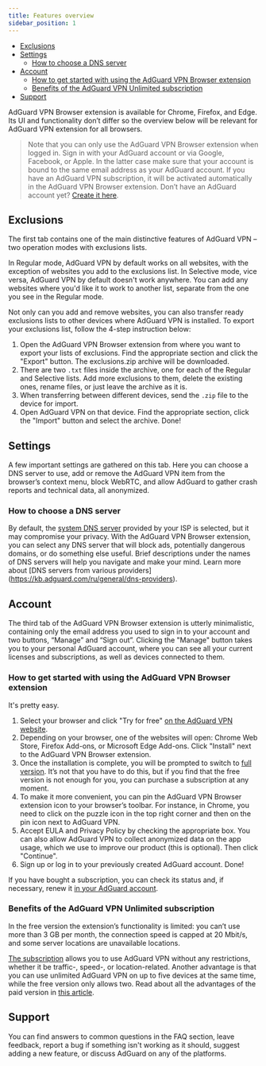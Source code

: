 ```yaml
---
title: Features overview
sidebar_position: 1
---
```


*   [Exclusions](#exclusions)
*   [Settings](#settings)
	*   [How to choose a DNS server](#choose-dns-server)   
*   [Account](#account)
	*   [How to get started with using the AdGuard VPN Browser extension](#get-started)
	*   [Benefits of the AdGuard VPN Unlimited subscription](#subscription-benefits)
*   [Support](#support)

AdGuard VPN Browser extension is available for Chrome, Firefox, and Edge. Its UI and functionality don’t differ so the overview below will be relevant for AdGuard VPN extension for all browsers.

> Note that you can only use the AdGuard VPN Browser extension when logged in. Sign in with your AdGuard account or via Google, Facebook, or Apple. In the latter case make sure that your account is bound to the same email address as your AdGuard account. If you have an AdGuard VPN subscription, it will be activated automatically in the AdGuard VPN Browser extension. Don’t have an AdGuard account yet? [Create it here](https://auth.adguard.com/registration.html).

<a name="exclusions"></a>
## Exclusions
The first tab contains one of the main distinctive features of AdGuard VPN – two operation modes with exclusions lists.

In Regular mode, AdGuard VPN by default works on all websites, with the exception of websites you add to the exclusions list. In Selective mode, vice versa, AdGuard VPN by default doesn't work anywhere. You can add any websites where you'd like it to work to another list, separate from the one you see in the Regular mode.

Not only can you add and remove websites, you can also transfer ready exclusions lists to other devices where AdGuard VPN is installed. To export your exclusions list, follow the 4-step instruction below:

1. Open the AdGuard VPN Browser extension from where you want to export your lists of exclusions. Find the appropriate section and click the "Export" button. The exclusions.zip archive will be downloaded.
2. There are two `.txt` files inside the archive, one for each of the Regular and Selective lists. Add more exclusions to them, delete the existing ones, rename files, or just leave the archive as it is.
3. When transferring between different devices, send the `.zip` file to the device for import.
4. Open AdGuard VPN on that device. Find the appropriate section, click the "Import" button and select the archive.
Done!

<a name="settings"></a>
## Settings

A few important settings are gathered on this tab. Here you can choose a DNS server to use, add or remove the AdGuard VPN item from the browser’s context menu, block WebRTC, and allow AdGuard to gather crash reports and technical data, all anonymized.

<a name="choose-dns-server"></a>
### How to choose a DNS server

By default, the [system DNS server](https://kb.adguard.com/en/general/dns-filtering#what-is-dns) provided by your ISP is selected, but it may compromise your privacy. With the AdGuard VPN Browser extension, you can select any DNS server that will block ads, potentially dangerous domains, or do something else useful. Brief descriptions under the names of DNS servers will help you navigate and make your mind. Learn more about [DNS servers from various providers] (https://kb.adguard.com/ru/general/dns-providers).
 
<a name="account"></a> 
## Account

The third tab of the AdGuard VPN Browser extension is utterly minimalistic, containing only the email address you used to sign in to your account and two buttons, “Manage” and “Sign out”. Clicking the "Manage" button takes you to your personal AdGuard account, where you can see all your current licenses and subscriptions, as well as devices connected to them.

<a name="get-started"></a>
### How to get started with using the AdGuard VPN Browser extension

It's pretty easy.

1. Select your browser and click "Try for free" [on the AdGuard VPN website](https://adguard-vpn.com/en/welcome.html).
2. Depending on your browser, one of the websites will open: Chrome Web Store, Firefox Add-ons, or Microsoft Edge Add-ons. Click "Install" next to the AdGuard VPN Browser extension.
3. Once the installation is complete, you will be prompted to switch to [full version](https://adguard-vpn.com/thankyou.html). It’s not that you have to do this, but if you find that the free version is not enough for you, you can purchase a subscription at any moment.
4. To make it more convenient, you can pin the AdGuard VPN Browser extension icon to your browser’s toolbar. For instance, in Chrome, you need to click on the puzzle icon in the top right corner and then on the pin icon next to AdGuard VPN.
5. Accept EULA and Privacy Policy by checking the appropriate box. You can also allow AdGuard VPN to collect anonymized data on the app usage, which we use to improve our product (this is optional). Then click "Continue".
6. Sign up or log in to your previously created AdGuard account.
Done!

If you have bought a subscription, you can check its status and, if necessary, renew it [in your AdGuard account](https://my.adguard.com/en/main.html). 

<a name="subscription-benefits"></a>
### Benefits of the AdGuard VPN Unlimited subscription

In the free version the extension’s functionality is limited: you can’t use more than 3 GB per month, the connection speed is capped at 20 Mbit/s, and some server locations are unavailable locations.

[The subscription](https://adguard-vpn.com/en/license.html) allows you to use AdGuard VPN without any restrictions, whether it be traffic-, speed-, or location-related. Another advantage is that you can use unlimited AdGuard VPN on up to five devices at the same time, while the free version only allows two. Read about all the advantages of the paid version in [this article](http://kb.adguard.com/en/vpn/adguard-vpn-general/free-and-full-versions).

<a name="support"></a>
## Support

You can find answers to common questions in the FAQ section, leave feedback, report a bug if something isn't working as it should, suggest adding a new feature, or discuss AdGuard on any of the platforms. 

